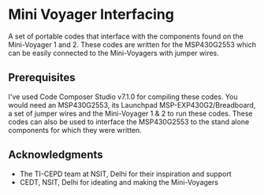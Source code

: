 # Mini Voyager Interfacing
A set of portable codes that interface with the components found on the Mini-Voyager 1 and 2.
These codes are written for the MSP430G2553 which can be easily connected to the Mini-Voyagers with jumper wires.

## Prerequisites

I've used Code Composer Studio v7.1.0 for compiling these codes.
You would need an MSP430G2553, its Launchpad MSP-EXP430G2/Breadboard, a set of jumper wires and the Mini-Voyager 1 & 2 to run these codes.
These codes can also be used to interface the MSP430G2553 to the stand alone components for which they were written.  

## Acknowledgments

* The TI-CEPD team at NSIT, Delhi for their inspiration and support
* CEDT, NSIT, Delhi for ideating and making the Mini-Voyagers
